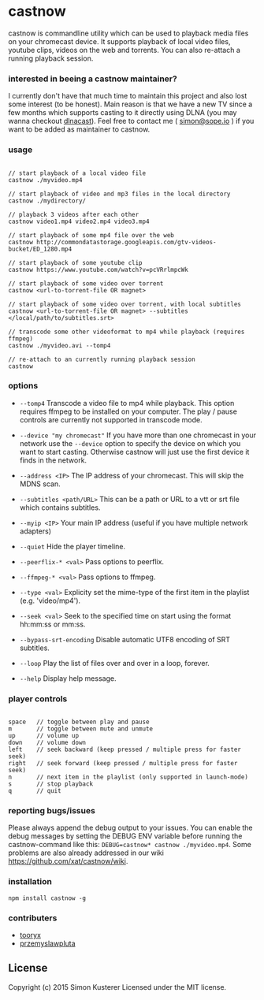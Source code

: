 # castnow

castnow is commandline utility which can be used to playback media files on
your chromecast device. It supports playback of local video files, youtube
clips, videos on the web and torrents. You can also re-attach a running
playback session.

### interested in beeing a castnow maintainer?

I currently don't have that much time to maintain this project and also lost some interest (to be honest).
Main reason is that we have a new TV since a few months which supports casting to it directly using
DLNA (you may wanna checkout [dlnacast](https://github.com/xat/dlnacast)).
Feel free to contact me ( [simon@sope.io](simon@sope.io) ) if you want to be added as maintainer to castnow.

### usage

```

// start playback of a local video file
castnow ./myvideo.mp4

// start playback of video and mp3 files in the local directory
castnow ./mydirectory/

// playback 3 videos after each other
castnow video1.mp4 video2.mp4 video3.mp4

// start playback of some mp4 file over the web
castnow http://commondatastorage.googleapis.com/gtv-videos-bucket/ED_1280.mp4

// start playback of some youtube clip
castnow https://www.youtube.com/watch?v=pcVRrlmpcWk

// start playback of some video over torrent
castnow <url-to-torrent-file OR magnet>

// start playback of some video over torrent, with local subtitles
castnow <url-to-torrent-file OR magnet> --subtitles </local/path/to/subtitles.srt>

// transcode some other videoformat to mp4 while playback (requires ffmpeg)
castnow ./myvideo.avi --tomp4

// re-attach to an currently running playback session
castnow

```

### options

* `--tomp4` Transcode a video file to mp4 while playback. This option requires
ffmpeg to be installed on your computer. The play / pause controls are currently
not supported in transcode mode.

* `--device "my chromecast"` If you have more than one chromecast in your network
use the `--device` option to specify the device on which you want to start casting.
Otherwise castnow will just use the first device it finds in the network.

* `--address <IP>` The IP address of your chromecast. This will skip the MDNS scan.

* `--subtitles <path/URL>` This can be a path or URL to a vtt or srt file which
contains subtitles.

* `--myip <IP>` Your main IP address (useful if you have multiple network adapters)

* `--quiet` Hide the player timeline.

* `--peerflix-* <val>` Pass options to peerflix.

* `--ffmpeg-* <val>` Pass options to ffmpeg.

* `--type <val>` Explicity set the mime-type of the first item in the playlist (e.g. 'video/mp4').

* `--seek <val>` Seek to the specified time on start using the format hh:mm:ss or mm:ss.

* `--bypass-srt-encoding` Disable automatic UTF8 encoding of SRT subtitles.

* `--loop` Play the list of files over and over in a loop, forever.

* `--help` Display help message.

### player controls

```

space   // toggle between play and pause
m       // toggle between mute and unmute
up      // volume up
down    // volume down
left    // seek backward (keep pressed / multiple press for faster seek)
right   // seek forward (keep pressed / multiple press for faster seek)
n       // next item in the playlist (only supported in launch-mode)
s       // stop playback
q       // quit

```

### reporting bugs/issues

Please always append the debug output to your issues. You can enable the debug messages by setting the
DEBUG ENV variable before running the castnow-command like this: `DEBUG=castnow* castnow ./myvideo.mp4`.
Some problems are also already addressed in our wiki https://github.com/xat/castnow/wiki.

### installation

`npm install castnow -g`

### contributers

* [tooryx](https://github.com/tooryx)
* [przemyslawpluta](https://github.com/przemyslawpluta)

## License
Copyright (c) 2015 Simon Kusterer
Licensed under the MIT license.
